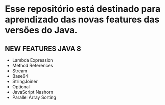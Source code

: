 ﻿# Esse repositório está destinado para aprendizado das novas features das versões do Java.

## NEW FEATURES JAVA 8
- Lambda Expression
- Method References
- Stream
- Base64
- StringJoiner
- Optional
- JavaScript Nashorn
- Parallel Array Sorting